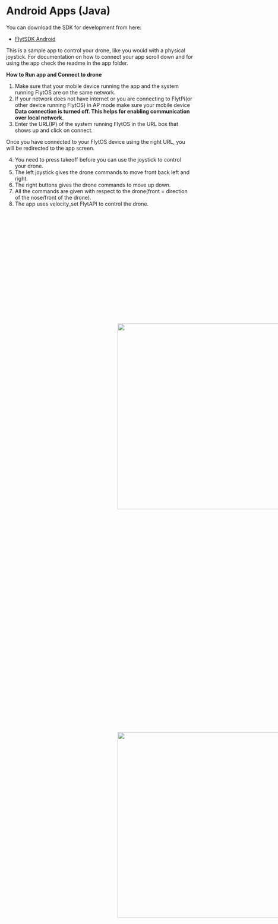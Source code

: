 # Android Apps (Java)


You can download the SDK for development from here:
* [FlytSDK Android](https://github.com/flytbase/flytsamples/raw/master/Mobile-Apps/Java-Apps/FlytSDK/FlytSDK.jar)


This is a sample app to control your drone, like you would with a physical joystick. For documentation on how to connect your app scroll down and for using the app check the readme in the app folder.


**How to Run app and Connect to drone**

1. Make sure that your mobile device running the app and the system running FlytOS are on the same network.
2. If your network does not have internet or you are connecting to FlytPi(or other device running FlytOS) in AP mode make sure your mobile device **Data connection is turned off. This helps for enabling communication over local network.**
3. Enter the URL(IP) of the system running FlytOS in the URL box that shows up and click on connect.

Once you have connected to your FlytOS device using the right URL, you will be redirected to the app screen.

4. You need to press takeoff before you can use the joystick to control your drone.
5. The left joystick gives the drone commands to move front back left and right.
6. The right buttons gives the drone commands to move up down.
7. All the commands are given with respect to the drone(front = direction of the nose/front of the drone).
8. The app uses velocity_set FlytAPI to control the drone.

<img  style='margin:300px;' src="https://github.com/flytbase/flytsamples/tree/master/Mobile-Apps/Java-Apps/SampleApp/Screenshots/login.png" width="500" >

<img  style='margin:300px;' src="https://github.com/flytbase/flytsamples/tree/master/Mobile-Apps/Java-Apps/SampleApp/Screenshots/sampleapp.png" width="500" >
